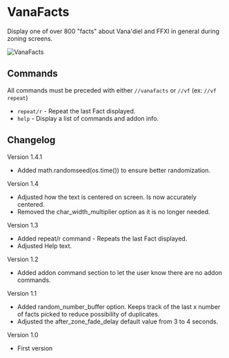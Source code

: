 # VanaFacts

Display one of over 800 "facts" about Vana'diel and FFXI in general during zoning screens.

![VanaFacts](https://github.com/user-attachments/assets/b85aaecf-a4cd-425b-8962-ba832752633d)


## Commands
All commands must be preceded with either `//vanafacts` or `//vf` (ex: `//vf repeat`)  
 - `repeat/r` - Repeat the last Fact displayed.
 - `help` - Display a list of commands and addon info.

## Changelog
Version 1.4.1
- Added math.randomseed(os.time()) to ensure better randomization.

Version 1.4
- Adjusted how the text is centered on screen. Is now accurately centered.
- Removed the char_width_multiplier option as it is no longer needed.

Version 1.3
- Added repeat/r command - Repeats the last Fact displayed.
- Adjusted Help text.

Version 1.2
- Added addon command section to let the user know there are no addon commands.

Version 1.1
- Added random_number_buffer option. Keeps track of the last x number of facts picked to reduce possibility of duplicates.
- Adjusted the after_zone_fade_delay default value from 3 to 4 seconds.

Version 1.0
- First version

